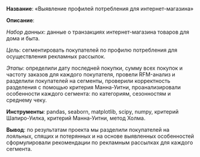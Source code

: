 **Название**: «Выявление профилей потребления для интернет-магазина»

**Описание**: 

*Набор данных*: данные о транзакциях интернет-магазина товаров для дома и быта.

*Цель*: сегментировать покупателей по профилю потребления для осуществления рекламных рассылок.

*Этапы*: определили дату последней покупки, сумму всех покупок и частоту заказов для каждого покупателя, провели RFM-анализ и разделили покупателей на сегменты, проверили корректность разделения с помощью критерия Манна-Уитни, проанализировали особенности каждого сегмента: по категориям, сезонностям и среднему чеку.
 
 **Инструменты**: pandas, seaborn, matplotlib, scipy, numpy, критерий Шапиро-Уилка, критерий Манна-Уитни, метод Холма.
 
 **Вывод**: по результатам проекта мы разделили покупателей на лояльных, спящих и потерянных и на основе выявленных особенностей сформулировали рекомендации по рекламным рассылках для каждого сегмента.
